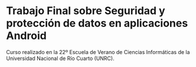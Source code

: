 # Trabajo Final sobre Seguridad y protección de datos en aplicaciones Android

Curso realizado en la 22º Escuela de Verano de Ciencias Informáticas de la Universidad Nacional de Río Cuarto (UNRC).
